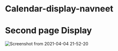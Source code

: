 # Calendar-display-navneet

# Second page Display

![Screenshot from 2021-04-04 21-52-20](https://user-images.githubusercontent.com/57550046/113926498-3bec8680-97ba-11eb-849b-be049c708b3e.png)

